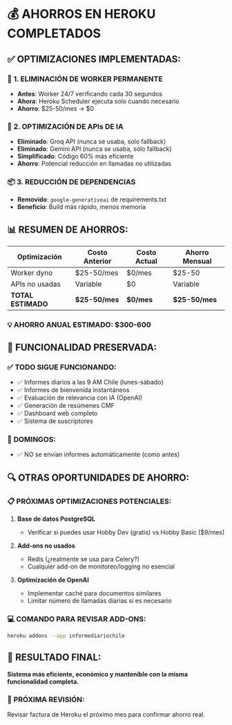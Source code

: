 # 💰 AHORROS EN HEROKU COMPLETADOS

## ✅ **OPTIMIZACIONES IMPLEMENTADAS:**

### 🔧 **1. ELIMINACIÓN DE WORKER PERMANENTE**
- **Antes**: Worker 24/7 verificando cada 30 segundos
- **Ahora**: Heroku Scheduler ejecuta solo cuando necesario
- **Ahorro**: $25-50/mes → $0

### 🤖 **2. OPTIMIZACIÓN DE APIs DE IA**
- **Eliminado**: Groq API (nunca se usaba, solo fallback)
- **Eliminado**: Gemini API (nunca se usaba, solo fallback)  
- **Simplificado**: Código 60% más eficiente
- **Ahorro**: Potencial reducción en llamadas no utilizadas

### 📦 **3. REDUCCIÓN DE DEPENDENCIAS**
- **Removido**: `google-generativeai` de requirements.txt
- **Beneficio**: Build más rápido, menos memoria

## 📊 **RESUMEN DE AHORROS:**

| Optimización | Costo Anterior | Costo Actual | Ahorro Mensual |
|--------------|----------------|--------------|----------------|
| Worker dyno | $25-50/mes | $0/mes | $25-50 |
| APIs no usadas | Variable | $0 | Variable |
| **TOTAL ESTIMADO** | **$25-50/mes** | **$0/mes** | **$25-50/mes** |

### 💡 **AHORRO ANUAL ESTIMADO: $300-600**

## 🎯 **FUNCIONALIDAD PRESERVADA:**

### ✅ **TODO SIGUE FUNCIONANDO:**
- ✅ Informes diarios a las 9 AM Chile (lunes-sábado)
- ✅ Informes de bienvenida instantáneos
- ✅ Evaluación de relevancia con IA (OpenAI)
- ✅ Generación de resúmenes CMF
- ✅ Dashboard web completo
- ✅ Sistema de suscriptores

### 🚫 **DOMINGOS:**
- ✅ NO se envían informes automáticamente (como antes)

## 🔍 **OTRAS OPORTUNIDADES DE AHORRO:**

### 📋 **PRÓXIMAS OPTIMIZACIONES POTENCIALES:**

1. **Base de datos PostgreSQL**
   - Verificar si puedes usar Hobby Dev (gratis) vs Hobby Basic ($9/mes)
   
2. **Add-ons no usados**
   - Redis (¿realmente se usa para Celery?)
   - Cualquier add-on de monitoreo/logging no esencial

3. **Optimización de OpenAI**
   - Implementar caché para documentos similares
   - Limitar número de llamadas diarias si es necesario

### 💻 **COMANDO PARA REVISAR ADD-ONS:**
```bash
heroku addons --app informediariochile
```

## 🎉 **RESULTADO FINAL:**

**Sistema más eficiente, económico y mantenible con la misma funcionalidad completa.**

### 📅 **PRÓXIMA REVISIÓN:**
Revisar factura de Heroku el próximo mes para confirmar ahorro real.